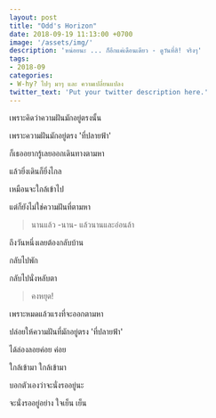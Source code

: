 ```yaml
---
layout: post
title: "Odd's Horizon"
date: 2018-09-19 11:13:00 +0700
image: '/assets/img/'
description: 'หน่อยนะ ... ก็อีกแค่เดือนเดียว - ดูวันที่สิ! จริงๆ'
tags:
- 2018-09
categories:
- W-hy? ไปๆ มาๆ และ ความเปลี่ยนแปลง
twitter_text: 'Put your twitter description here.'
---
```

เพราะคิดว่าความฝันมักอยู่ตรงนั้น

เพราะความฝันมักอยู่ตรง 'ที่ปลายฟ้า'

ก็เธออยากรู้เลยออกเดินทางตามหา

แล้วยิ่งเดินก็ยิ่งไกล

เหมือนจะใกล้เข้าไป

แต่ก็ยังไม่ใช่ความฝันที่ตามหา

> นานแล้ว -นาน- แล้วนานและอ่อนล้า

ถึงวันหนึ่งเลยต้องกลับบ้าน

กลับไปพัก

กลับไปนั่งหลับตา

> คงหยุด!

เพราะหมดแล้วแรงที่จะออกตามหา

ปล่อยให้ความฝันที่มักอยู่ตรง 'ที่ปลายฟ้า'

ได้ล่องลอยค่อย ค่อย

ใกล้เข้ามา ใกล้เข้ามา

บอกตัวเองว่าจะนั่งรออยู่นะ

จะนั่งรออยู่อย่าง ใจเย็น เย็น
